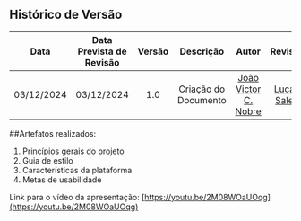 ## Histórico de Versão
|    Data    | Data Prevista de Revisão | Versão |      Descrição       |                    Autor                    |                     Revisor                      |
| :--------: | :----------------------: | :----: | :------------------: | :-----------------------------------------: | :----------------------------------------------: |
| 03/12/2024 |        03/12/2024        |  1.0   | Criação do Documento | [João Victor C. Nobre](https://github.com/Gam13) | [Lucas Sales](https://github.com/Lux-Sales)|


##Artefatos realizados:  

<ol>
<li>Princípios gerais do projeto</li>
<li>Guia de estilo  </li>
<li>Características da plataforma</li>
<li>Metas de usabilidade</li>
</ol>

Link para o vídeo da apresentação:
[https://youtu.be/2M08WOaUOqg](https://youtu.be/2M08WOaUOqg)